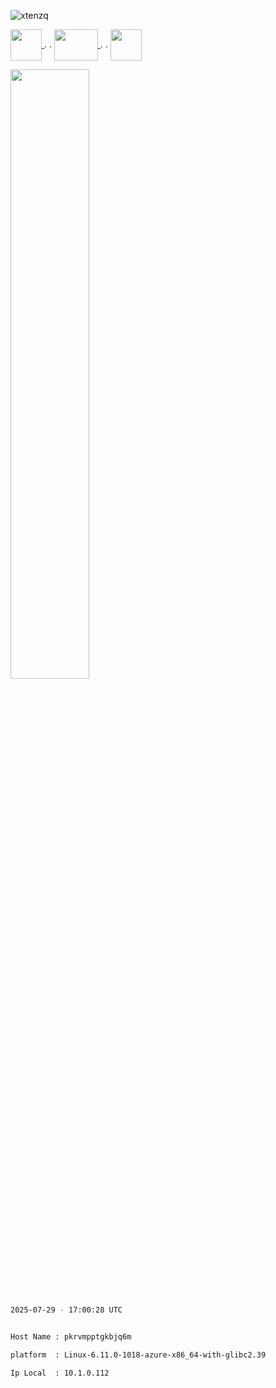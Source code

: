 

 <p align="left"> <img src="https://komarev.com/ghpvc/?username=xtenzq&label=Profile%20views&color=0e75b6&style=flat" alt="xtenzq" /> </p>  

 <p> <a href="https://twitter.com/xtenzq" target="blank"><img align="center" src="https://iconape.com/wp-content/png_logo_vector/drone.png" height="50px" width="50px" />  </a>  .  .
 <a href="https://youtube.com" target="blank"><img align="center" src="https://iconape.com/wp-content/files/cm/286303/svg/youtube-icon-logo-logo-icon-png-svg.png" height="50px" width="70px" />  </a>  .  .
 <a href="https://twitter.com/xtenzq" target="blank"><img align="center" src="https://image.flaticon.com/icons/png/128/1409/1409937.png" height="50px" width="50px" /></a> </p>  
  <p align="left"> <img src="https://www.pngarts.com/files/12/Blue-Discord-Logo-Icon-PNG-Picture.png" height="50%" width="50%"  /> </p>  


 ```bash

 2025-07-29 - 17:00:28 UTC

 ```


 ```bash

 Host Name : pkrvmpptgkbjq6m

 platform  : Linux-6.11.0-1018-azure-x86_64-with-glibc2.39

 Ip Local  : 10.1.0.112

 ```



 